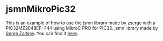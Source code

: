 # jsmnMikroPic32
This is an example of how to use the jsmn library made by zserge with a PIC32MZ2048EFH144 using MikroC PRO for PIC32.
jsmn library made by [Serge Zaitsev](https://github.com/zserge). You can find it [here](https://github.com/zserge/jsmn).
